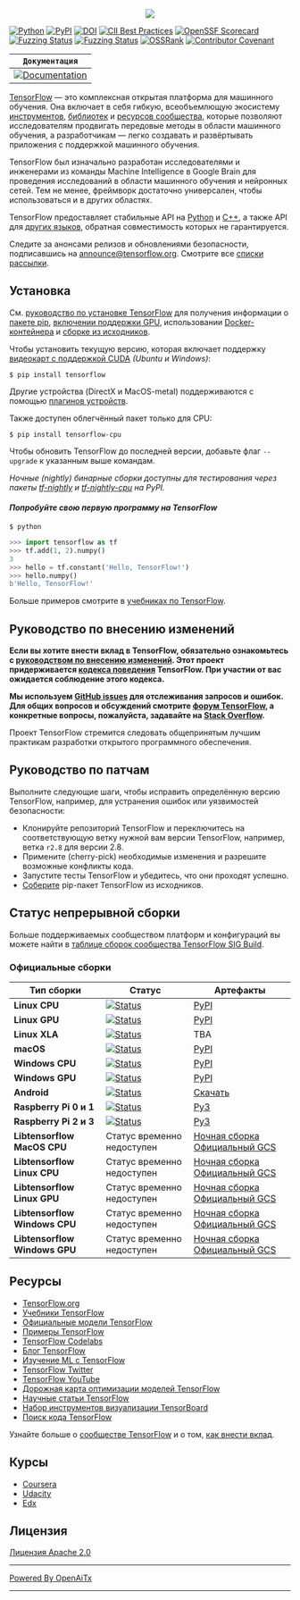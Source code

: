 <div align="center">
  <img src="https://www.tensorflow.org/images/tf_logo_horizontal.png">
</div>

[![Python](https://img.shields.io/pypi/pyversions/tensorflow.svg)](https://badge.fury.io/py/tensorflow)
[![PyPI](https://badge.fury.io/py/tensorflow.svg)](https://badge.fury.io/py/tensorflow)
[![DOI](https://zenodo.org/badge/DOI/10.5281/zenodo.4724125.svg)](https://doi.org/10.5281/zenodo.4724125)
[![CII Best Practices](https://bestpractices.coreinfrastructure.org/projects/1486/badge)](https://bestpractices.coreinfrastructure.org/projects/1486)
[![OpenSSF Scorecard](https://api.securityscorecards.dev/projects/github.com/tensorflow/tensorflow/badge)](https://securityscorecards.dev/viewer/?uri=github.com/tensorflow/tensorflow)
[![Fuzzing Status](https://oss-fuzz-build-logs.storage.googleapis.com/badges/tensorflow.svg)](https://bugs.chromium.org/p/oss-fuzz/issues/list?sort=-opened&can=1&q=proj:tensorflow)
[![Fuzzing Status](https://oss-fuzz-build-logs.storage.googleapis.com/badges/tensorflow-py.svg)](https://bugs.chromium.org/p/oss-fuzz/issues/list?sort=-opened&can=1&q=proj:tensorflow-py)
[![OSSRank](https://shields.io/endpoint?url=https://ossrank.com/shield/44)](https://ossrank.com/p/44)
[![Contributor Covenant](https://img.shields.io/badge/Contributor%20Covenant-v1.4%20adopted-ff69b4.svg)](CODE_OF_CONDUCT.md)

**`Документация`** |
------------------- |
[![Documentation](https://img.shields.io/badge/api-reference-blue.svg)](https://www.tensorflow.org/api_docs/) |

[TensorFlow](https://www.tensorflow.org/) — это комплексная открытая платформа
для машинного обучения. Она включает в себя гибкую, всеобъемлющую экосистему
[инструментов](https://www.tensorflow.org/resources/tools),
[библиотек](https://www.tensorflow.org/resources/libraries-extensions) и
[ресурсов сообщества](https://www.tensorflow.org/community), которые позволяют
исследователям продвигать передовые методы в области машинного обучения, а разработчикам — легко создавать и
развёртывать приложения с поддержкой машинного обучения.

TensorFlow был изначально разработан исследователями и инженерами из команды
Machine Intelligence в Google Brain для проведения исследований в области машинного
обучения и нейронных сетей. Тем не менее, фреймворк достаточно универсален, чтобы
использоваться и в других областях.

TensorFlow предоставляет стабильные API на
[Python](https://www.tensorflow.org/api_docs/python) и
[C++](https://www.tensorflow.org/api_docs/cc), а также
API для
[других языков](https://www.tensorflow.org/api_docs), обратная совместимость которых не гарантируется.

Следите за анонсами релизов и обновлениями безопасности, подписавшись на
[announce@tensorflow.org](https://groups.google.com/a/tensorflow.org/forum/#!forum/announce).
Смотрите все [списки рассылки](https://www.tensorflow.org/community/forums).

## Установка

См. [руководство по установке TensorFlow](https://www.tensorflow.org/install) для получения информации о
[пакете pip](https://www.tensorflow.org/install/pip),
[включении поддержки GPU](https://www.tensorflow.org/install/gpu), использовании
[Docker-контейнера](https://www.tensorflow.org/install/docker) и
[сборке из исходников](https://www.tensorflow.org/install/source).

Чтобы установить текущую версию, которая включает поддержку
[видеокарт с поддержкой CUDA](https://www.tensorflow.org/install/gpu) *(Ubuntu и
Windows)*:

```
$ pip install tensorflow
```

Другие устройства (DirectX и MacOS-metal) поддерживаются с помощью
[плагинов устройств](https://www.tensorflow.org/install/gpu_plugins#available_devices).

Также доступен облегчённый пакет только для CPU:

```
$ pip install tensorflow-cpu
```

Чтобы обновить TensorFlow до последней версии, добавьте флаг `--upgrade` к указанным выше командам.

*Ночные (nightly) бинарные сборки доступны для тестирования через
пакеты [tf-nightly](https://pypi.python.org/pypi/tf-nightly) и
[tf-nightly-cpu](https://pypi.python.org/pypi/tf-nightly-cpu) на PyPI.*

#### *Попробуйте свою первую программу на TensorFlow*

```shell
$ python
```

```python
>>> import tensorflow as tf
>>> tf.add(1, 2).numpy()
3
>>> hello = tf.constant('Hello, TensorFlow!')
>>> hello.numpy()
b'Hello, TensorFlow!'
```

Больше примеров смотрите в
[учебниках по TensorFlow](https://www.tensorflow.org/tutorials/).

## Руководство по внесению изменений

**Если вы хотите внести вклад в TensorFlow, обязательно ознакомьтесь с
[руководством по внесению изменений](CONTRIBUTING.md). Этот проект придерживается
[кодекса поведения](CODE_OF_CONDUCT.md) TensorFlow. При участии от вас ожидается
соблюдение этого кодекса.**

**Мы используем [GitHub issues](https://github.com/tensorflow/tensorflow/issues) для
отслеживания запросов и ошибок. Для общих вопросов и обсуждений смотрите
[форум TensorFlow](https://discuss.tensorflow.org/), а конкретные вопросы, пожалуйста,
задавайте на [Stack Overflow](https://stackoverflow.com/questions/tagged/tensorflow).**

Проект TensorFlow стремится следовать общепринятым лучшим практикам
разработки открытого программного обеспечения.

## Руководство по патчам

Выполните следующие шаги, чтобы исправить определённую версию TensorFlow, например,
для устранения ошибок или уязвимостей безопасности:

*   Клонируйте репозиторий TensorFlow и переключитесь на соответствующую ветку
    нужной вам версии TensorFlow, например, ветка `r2.8` для версии 2.8.
*   Примените (cherry-pick) необходимые изменения и разрешите возможные конфликты кода.
*   Запустите тесты TensorFlow и убедитесь, что они проходят успешно.
*   [Соберите](https://www.tensorflow.org/install/source) pip-пакет TensorFlow из исходников.

## Статус непрерывной сборки

Больше поддерживаемых сообществом платформ и конфигураций вы можете найти в
[таблице сборок сообщества TensorFlow SIG Build](https://github.com/tensorflow/build#community-supported-tensorflow-builds).

### Официальные сборки

Тип сборки                     | Статус                                                                                                                                                                           | Артефакты
------------------------------ | -------------------------------------------------------------------------------------------------------------------------------------------------------------------------------- | ---------
**Linux CPU**                  | [![Status](https://storage.googleapis.com/tensorflow-kokoro-build-badges/ubuntu-cc.svg)](https://storage.googleapis.com/tensorflow-kokoro-build-badges/ubuntu-cc.html)           | [PyPI](https://pypi.org/project/tf-nightly/)
**Linux GPU**                  | [![Status](https://storage.googleapis.com/tensorflow-kokoro-build-badges/ubuntu-gpu-py3.svg)](https://storage.googleapis.com/tensorflow-kokoro-build-badges/ubuntu-gpu-py3.html) | [PyPI](https://pypi.org/project/tf-nightly-gpu/)
**Linux XLA**                  | [![Status](https://storage.googleapis.com/tensorflow-kokoro-build-badges/ubuntu-xla.svg)](https://storage.googleapis.com/tensorflow-kokoro-build-badges/ubuntu-xla.html)         | TBA
**macOS**                      | [![Status](https://storage.googleapis.com/tensorflow-kokoro-build-badges/macos-py2-cc.svg)](https://storage.googleapis.com/tensorflow-kokoro-build-badges/macos-py2-cc.html)     | [PyPI](https://pypi.org/project/tf-nightly/)
**Windows CPU**                | [![Status](https://storage.googleapis.com/tensorflow-kokoro-build-badges/windows-cpu.svg)](https://storage.googleapis.com/tensorflow-kokoro-build-badges/windows-cpu.html)       | [PyPI](https://pypi.org/project/tf-nightly/)
**Windows GPU**                | [![Status](https://storage.googleapis.com/tensorflow-kokoro-build-badges/windows-gpu.svg)](https://storage.googleapis.com/tensorflow-kokoro-build-badges/windows-gpu.html)       | [PyPI](https://pypi.org/project/tf-nightly-gpu/)
**Android**                    | [![Status](https://storage.googleapis.com/tensorflow-kokoro-build-badges/android.svg)](https://storage.googleapis.com/tensorflow-kokoro-build-badges/android.html)               | [Скачать](https://bintray.com/google/tensorflow/tensorflow/_latestVersion)
**Raspberry Pi 0 и 1**         | [![Status](https://storage.googleapis.com/tensorflow-kokoro-build-badges/rpi01-py3.svg)](https://storage.googleapis.com/tensorflow-kokoro-build-badges/rpi01-py3.html)           | [Py3](https://storage.googleapis.com/tensorflow-nightly/tensorflow-1.10.0-cp34-none-linux_armv6l.whl)
**Raspberry Pi 2 и 3**         | [![Status](https://storage.googleapis.com/tensorflow-kokoro-build-badges/rpi23-py3.svg)](https://storage.googleapis.com/tensorflow-kokoro-build-badges/rpi23-py3.html)           | [Py3](https://storage.googleapis.com/tensorflow-nightly/tensorflow-1.10.0-cp34-none-linux_armv7l.whl)
**Libtensorflow MacOS CPU**    | Статус временно недоступен                                                                                                                                                       | [Ночная сборка](https://storage.googleapis.com/libtensorflow-nightly/prod/tensorflow/release/macos/latest/macos_cpu_libtensorflow_binaries.tar.gz) [Официальный GCS](https://storage.googleapis.com/tensorflow/)
**Libtensorflow Linux CPU**    | Статус временно недоступен                                                                                                                                                       | [Ночная сборка](https://storage.googleapis.com/libtensorflow-nightly/prod/tensorflow/release/ubuntu_16/latest/cpu/ubuntu_cpu_libtensorflow_binaries.tar.gz) [Официальный GCS](https://storage.googleapis.com/tensorflow/)
**Libtensorflow Linux GPU**    | Статус временно недоступен                                                                                                                                                       | [Ночная сборка](https://storage.googleapis.com/libtensorflow-nightly/prod/tensorflow/release/ubuntu_16/latest/gpu/ubuntu_gpu_libtensorflow_binaries.tar.gz) [Официальный GCS](https://storage.googleapis.com/tensorflow/)
**Libtensorflow Windows CPU**  | Статус временно недоступен                                                                                                                                                       | [Ночная сборка](https://storage.googleapis.com/libtensorflow-nightly/prod/tensorflow/release/windows/latest/cpu/windows_cpu_libtensorflow_binaries.tar.gz) [Официальный GCS](https://storage.googleapis.com/tensorflow/)
**Libtensorflow Windows GPU**  | Статус временно недоступен                                                                                                                                                       | [Ночная сборка](https://storage.googleapis.com/libtensorflow-nightly/prod/tensorflow/release/windows/latest/gpu/windows_gpu_libtensorflow_binaries.tar.gz) [Официальный GCS](https://storage.googleapis.com/tensorflow/)

## Ресурсы

*   [TensorFlow.org](https://www.tensorflow.org)
*   [Учебники TensorFlow](https://www.tensorflow.org/tutorials/)
*   [Официальные модели TensorFlow](https://github.com/tensorflow/models/tree/master/official)
*   [Примеры TensorFlow](https://github.com/tensorflow/examples)
*   [TensorFlow Codelabs](https://codelabs.developers.google.com/?cat=TensorFlow)
*   [Блог TensorFlow](https://blog.tensorflow.org)
*   [Изучение ML с TensorFlow](https://www.tensorflow.org/resources/learn-ml)
*   [TensorFlow Twitter](https://twitter.com/tensorflow)
*   [TensorFlow YouTube](https://www.youtube.com/channel/UC0rqucBdTuFTjJiefW5t-IQ)
*   [Дорожная карта оптимизации моделей TensorFlow](https://www.tensorflow.org/model_optimization/guide/roadmap)
*   [Научные статьи TensorFlow](https://www.tensorflow.org/about/bib)
*   [Набор инструментов визуализации TensorBoard](https://github.com/tensorflow/tensorboard)
*   [Поиск кода TensorFlow](https://cs.opensource.google/tensorflow/tensorflow)

Узнайте больше о
[сообществе TensorFlow](https://www.tensorflow.org/community) и о том,
[как внести вклад](https://www.tensorflow.org/community/contribute).

## Курсы

* [Coursera](https://www.coursera.org/search?query=TensorFlow)
* [Udacity](https://www.udacity.com/courses/all?search=TensorFlow)
* [Edx](https://www.edx.org/search?q=TensorFlow)

## Лицензия

[Лицензия Apache 2.0](LICENSE)

---

[Powered By OpenAiTx](https://github.com/OpenAiTx/OpenAiTx)

---
